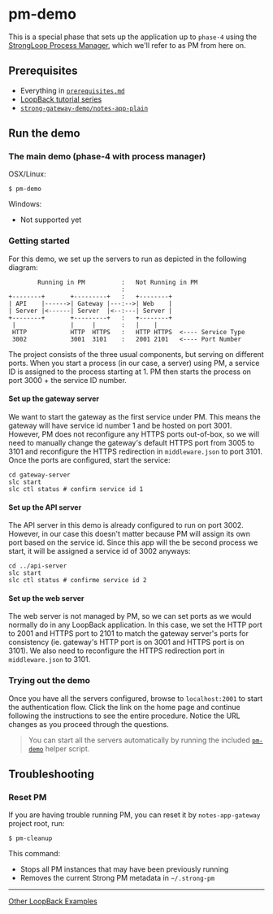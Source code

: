 # pm-demo

This is a special phase that sets up the application up to `phase-4` using the
[StrongLoop Process Manager](http://docs.strongloop.com/display/SLC/Using+Process+Manager),
which we'll refer to as PM from here on.

## Prerequisites

- Everything in [`prerequisites.md`](../../doc/prerequisites.md)
- [LoopBack tutorial series](https://github.com/strongloop/loopback-example#tutorial-series)
- [`strong-gateway-demo/notes-app-plain`](../../notes-app-plain)

## Run the demo

### The main demo (phase-4 with process manager)

OSX/Linux:

```
$ pm-demo
```

Windows:

- Not supported yet

### Getting started

For this demo, we set up the servers to run as depicted in the following
diagram:

```
        Running in PM          :   Not Running in PM
                               :
+--------+       +---------+   :   +--------+
| API    |------>| Gateway |---:-->| Web    |
| Server |<------| Server  |<--:---| Server |
+--------+       +---------+   :   +--------+
 |               |     |       :   |    |
 HTTP            HTTP  HTTPS   :   HTTP HTTPS  <---- Service Type
 3002            3001  3101    :   2001 2101   <---- Port Number
```

The project consists of the three usual components, but serving on different
ports. When you start a process (in our case, a server) using PM, a service ID
is assigned to the process starting at 1. PM then starts the process on port
3000 + the service ID number.

#### Set up the gateway server

We want to start the gateway as the first service under PM. This means the
gateway will have service id number 1 and be hosted on port 3001.  However, PM
does not reconfigure any HTTPS ports out-of-box, so we will need to manually
change the gateway's default HTTPS port from 3005 to 3101 and reconfigure the
HTTPS redirection in `middleware.json` to port 3101. Once the ports are
configured, start the service:

```
cd gateway-server
slc start
slc ctl status # confirm service id 1
```

#### Set up the API server

The API server in this demo is already configured to run on port 3002. However,
in our case this doesn't matter because PM will assign its own port based on the
service id. Since this app will the be second process we start, it will be
assigned a service id of 3002 anyways:

```
cd ../api-server
slc start
slc ctl status # confirme service id 2
```

#### Set up the web server

The web server is not managed by PM, so we can set ports as we would normally do
in any LoopBack application. In this case, we set the HTTP port to 2001 and
HTTPS port to 2101 to match the gateway server's ports for consistency (ie. 
gateway's HTTP port is on 3001 and HTTPS port is on 3101). We also need to
reconfigure the HTTPS redirection port in `middleware.json` to 3101.

### Trying out the demo

Once you have all the servers configured, browse to `localhost:2001` to start
the authentication flow. Click the link on the home page and continue following
the instructions to see the entire procedure. Notice the URL changes as you
proceed through the questions.

> You can start all the servers automatically by running the included [`pm-demo`](../../pm-demo)
helper script.

## Troubleshooting

### Reset PM

If you are having trouble running PM, you can reset it by `notes-app-gateway` project root, run:

```
$ pm-cleanup
```

This command:

- Stops all PM instances that may have been previously running
- Removes the current Strong PM metadata in `~/.strong-pm`

---

[Other LoopBack Examples](https://github.com/strongloop/loopback-example)
